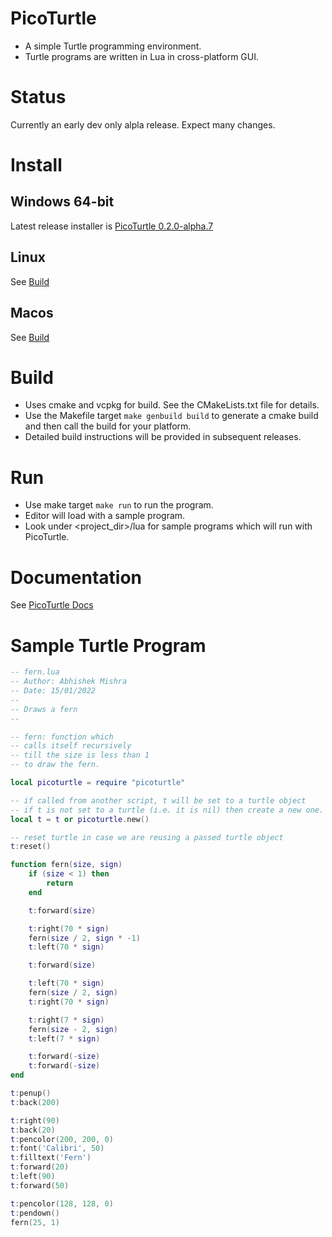 # PicoTurtle
- A simple Turtle programming environment.
- Turtle programs are written in Lua in cross-platform GUI.

# Status
Currently an early dev only alpla release. Expect many changes.

# Install
## Windows 64-bit
Latest release installer is [PicoTurtle 0.2.0-alpha.7](https://github.com/abhishekmishra/picoturtle/releases/download/v0.2.0-alpha.7/picoturtle-0.2.0-win64.exe)

## Linux
See [Build](#build)

## Macos
See [Build](#build)

# Build
- Uses cmake and vcpkg for build. See the CMakeLists.txt file for details.
- Use the Makefile target `make genbuild build` to generate a cmake build and then call the build for your platform.
- Detailed build instructions will be provided in subsequent releases.

# Run
- Use make target `make run` to run the program.
- Editor will load with a sample program.
- Look under <project_dir>/lua for sample programs which will run with PicoTurtle.

# Documentation
See [PicoTurtle Docs](docs/help.md)

# Sample Turtle Program

```lua
-- fern.lua
-- Author: Abhishek Mishra
-- Date: 15/01/2022
--
-- Draws a fern
--

-- fern: function which
-- calls itself recursively
-- till the size is less than 1
-- to draw the fern.

local picoturtle = require "picoturtle"

-- if called from another script, t will be set to a turtle object
-- if t is not set to a turtle (i.e. it is nil) then create a new one.
local t = t or picoturtle.new()

-- reset turtle in case we are reusing a passed turtle object
t:reset()

function fern(size, sign)
    if (size < 1) then
        return
    end

    t:forward(size)

    t:right(70 * sign)
    fern(size / 2, sign * -1)
    t:left(70 * sign)

    t:forward(size)

    t:left(70 * sign)
    fern(size / 2, sign)
    t:right(70 * sign)

    t:right(7 * sign)
    fern(size - 2, sign)
    t:left(7 * sign)

    t:forward(-size)
    t:forward(-size)
end

t:penup()
t:back(200)

t:right(90)
t:back(20)
t:pencolor(200, 200, 0)
t:font('Calibri', 50)
t:filltext('Fern')
t:forward(20)
t:left(90)
t:forward(50)

t:pencolor(128, 128, 0)
t:pendown()
fern(25, 1)

```